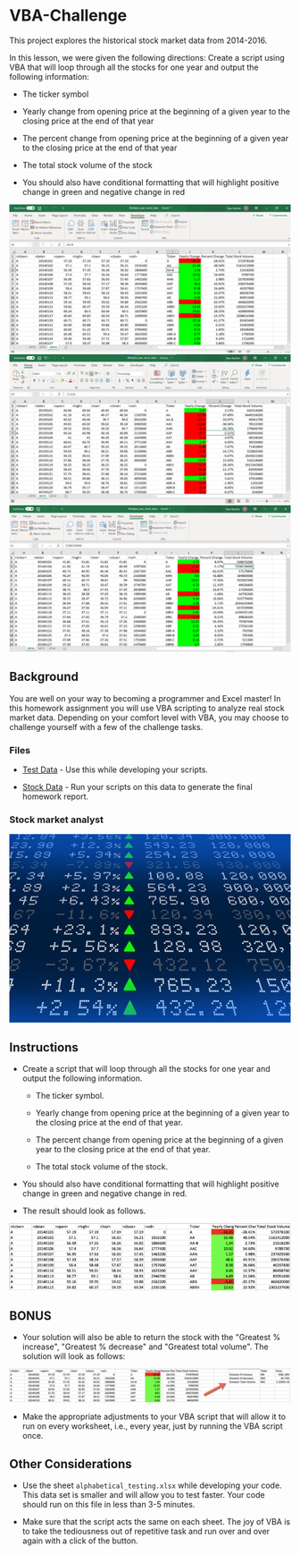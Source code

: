 # VBA-Challenge

This project explores the historical stock market data from 2014-2016.

In this lesson, we were given the following directions: 
Create a script using VBA that will loop through all the stocks for one year and output the following information:

* The ticker symbol
  
* Yearly change from opening price at the beginning of a given year to the closing price at the end of that year
  
* The percent change from opening price at the beginning of a given year to the closing price at the end of that year

* The total stock volume of the stock
  
* You should also have conditional formatting that will highlight positive change in green and negative change in red
  
![2014_Historical_Data](Images/2014_Historical_Data.png)
![2015_Historical_Data](Images/2015_Historical_Data.png)
![2016_Historical_Data](Images/2016_Historical_Data.png)

## Background
You are well on your way to becoming a programmer and Excel master! In this homework assignment you will use VBA scripting to analyze real stock market data. Depending on your comfort level with VBA, you may choose to challenge yourself with a few of the challenge tasks.

### Files

* [Test Data](Resources/alphabetical_testing.xlsx) - Use this while developing your scripts.

* [Stock Data](Resources/Multiple_year_stock_data.xlsx) - Run your scripts on this data to generate the final homework report.

### Stock market analyst

![stock Market](Images/stockmarket.jpg)

## Instructions

* Create a script that will loop through all the stocks for one year and output the following information.

  * The ticker symbol.

  * Yearly change from opening price at the beginning of a given year to the closing price at the end of that year.

  * The percent change from opening price at the beginning of a given year to the closing price at the end of that year.

  * The total stock volume of the stock.

* You should also have conditional formatting that will highlight positive change in green and negative change in red.

* The result should look as follows.

![moderate_solution](Images/moderate_solution.png)

## BONUS

* Your solution will also be able to return the stock with the "Greatest % increase", "Greatest % decrease" and "Greatest total volume". The solution will look as follows:

![hard_solution](Images/hard_solution.png)

* Make the appropriate adjustments to your VBA script that will allow it to run on every worksheet, i.e., every year, just by running the VBA script once.

## Other Considerations

* Use the sheet `alphabetical_testing.xlsx` while developing your code. This data set is smaller and will allow you to test faster. Your code should run on this file in less than 3-5 minutes.

* Make sure that the script acts the same on each sheet. The joy of VBA is to take the tediousness out of repetitive task and run over and over again with a click of the button.

